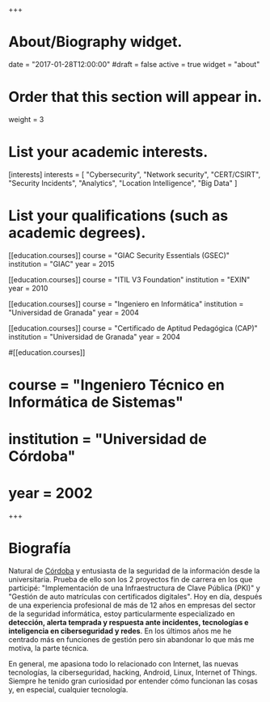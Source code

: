 +++
# About/Biography widget.

date = "2017-01-28T12:00:00"
#draft = false
active = true
widget = "about"

# Order that this section will appear in.
weight = 3

# List your academic interests.
[interests]
  interests = [
    "Cybersecurity",
    "Network security",
    "CERT/CSIRT",
    "Security Incidents",
    "Analytics",
    "Location Intelligence",
    "Big Data"
  ]

# List your qualifications (such as academic degrees).
[[education.courses]]
  course = "GIAC Security Essentials (GSEC)"
  institution = "GIAC"
  year = 2015

[[education.courses]]
  course = "ITIL V3 Foundation"
  institution = "EXIN"
  year = 2010

[[education.courses]]
  course = "Ingeniero en Informática"
  institution = "Universidad de Granada"
  year = 2004

[[education.courses]]
  course = "Certificado de Aptitud Pedagógica (CAP)"
  institution = "Universidad de Granada"
  year = 2004

#[[education.courses]]
#  course = "Ingeniero Técnico en Informática de Sistemas"
#  institution = "Universidad de Córdoba"
#  year = 2002
 
+++

# Biografía

Natural de [Córdoba](http://www.turismodecordoba.org/) y entusiasta de la seguridad de la información desde la universitaria. Prueba de ello son los 2 proyectos fin de carrera en los que participé: "Implementación de una Infraestructura de Clave Pública (PKI)" y "Gestión de auto matrículas con certificados digitales". Hoy en día, después de una experiencia profesional de más de 12 años en empresas del sector de la seguridad informática, estoy particularmente especializado en **detección, alerta temprada y respuesta ante incidentes, tecnologías e inteligencia en ciberseguridad y redes**. En los últimos años me he centrado más en funciones de gestión pero sin abandonar lo que más me motiva, la parte técnica.

En general, me apasiona todo lo relacionado con Internet, las nuevas tecnologías, la ciberseguridad, hacking, Android, Linux, Internet of Things. Siempre he tenido gran curiosidad por entender cómo funcionan las cosas y, en especial, cualquier tecnología.
